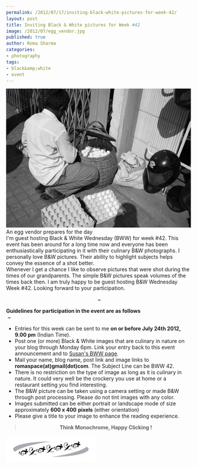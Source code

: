 ```yaml
--- 
permalink: /2012/07/17/inviting-black-white-pictures-for-week-42/
layout: post
title: Inviting Black & White pictures for Week #42
image: /2012/07/egg_vendor.jpg
published: true
author: Roma Sharma
categories: 
- photography
tags:
- black&amp;white
- event
---
```

<div>

<div class='post-image'><a href="/2012/07/egg_vendor.jpg"><img class="size-full wp-image-2899" title="egg_vendor" src="/2012/07/egg_vendor.jpg" alt="" width="529" height="378" /></a> An egg vendor prepares for the day</div>

</div>
<div>I'm guest hosting Black &amp; White Wednesday (BWW) for week #42. This event has been around for a long time now and everyone has been enthusiastically participating in it with their culinary B&amp;W photographs. I personally love B&amp;W pictures. Their ability to highlight subjects helps convey the essence of a shot better.</div>
<div></div>
<div>Whenever I get a chance I like to observe pictures that were shot during the times of our grandparents. The simple B&amp;W pictures speak volumes of the times back then. I am truly happy to be guest hosting B&amp;W Wednesday Week #42. Looking forward to your participation.</div>
<div></div>
<p style="text-align:center;"> ~</p>

<div><!--more--></div>
<div></div>
<div style="text-align:left;"><strong>Guidelines for participation in the event are as follows </strong></div>
<div style="text-align:left;"> ~</div>
<div>
<ul>
	<li>Entries for this week can be sent to me <strong>on or before July 24th 2012, 9.00 pm</strong> (Indian Time).</li>
	<li>Post one (or more) Black &amp; White images that are culinary in nature on your blog through Monday 6pm. Link your entry back to this event announcement and to <a href="http://thewellseasonedcook.blogspot.in/2012/04/black-and-white-wednesday-host-line-up.html">Susan's BWW page</a>.</li>
	<li>Mail your name, blog name, post link and image links to <strong>romaspace(at)gmail(dot)com</strong>. The Subject Line can be BWW 42.</li>
	<li>There is no restriction on the type of image as long as it is culinary in nature. It could very well be the crockery you use at home or a restaurant setting you find interesting.</li>
	<li>The B&amp;W picture can be taken using a camera setting or made B&amp;W through post processing. Please do not tint images with any color.</li>
	<li>Images submitted can be either portrait or landscape mode of size approximately <strong>600 x 400</strong> <strong>pixels</strong> (either orientation)</li>
	<li>Please give a title to your image to enhance the reading experience.</li>
</ul>
</div>
<div style="text-align:center;">
<blockquote>
<div><strong>Think Monochrome, Happy Clicking !</strong></div></blockquote>
</div>
<div></div>
<div></div>
<div></div>
<div></div>
<div><a href="/2012/07/trail_line.jpg"><img class="size-full wp-image-2927 aligncenter" title="trail_line" src="/2012/07/trail_line.jpg" alt="" width="247" height="72" /></a></div>
